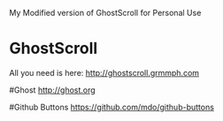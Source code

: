 
My Modified version of GhostScroll for Personal Use


# GhostScroll
All you need is here:
http://ghostscroll.grmmph.com


#Ghost
http://ghost.org

#Github Buttons
https://github.com/mdo/github-buttons
